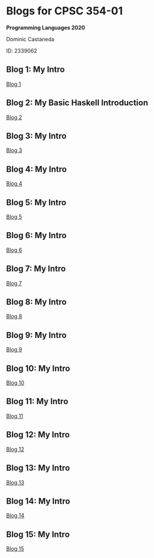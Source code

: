 # Blogs for CPSC 354-01
**Programming Languages 2020**

Dominic Castaneda

ID: 2339062

## Blog 1: My Intro
[Blog 1](https://github.com/DomCastaneda/programming-languages-2020/blob/master/Blogs/Blog1.md)

## Blog 2: My Basic Haskell Introduction
[Blog 2](https://github.com/DomCastaneda/programming-languages-2020/blob/master/Blogs/Blog2.md)

## Blog 3: My Intro
[Blog 3](https://github.com/DomCastaneda/programming-languages-2020/blob/master/Blogs/Blog3.md)

## Blog 4: My Intro
[Blog 4](https://github.com/DomCastaneda/programming-languages-2020/blob/master/Blogs/Blog4.md)

## Blog 5: My Intro
[Blog 5](https://github.com/DomCastaneda/programming-languages-2020/blob/master/Blogs/Blog5.md)

## Blog 6: My Intro
[Blog 6](https://github.com/DomCastaneda/programming-languages-2020/blob/master/Blogs/Blog6.md)

## Blog 7: My Intro
[Blog 7](https://github.com/DomCastaneda/programming-languages-2020/blob/master/Blogs/Blog7.md)

## Blog 8: My Intro
[Blog 8](https://github.com/DomCastaneda/programming-languages-2020/blob/master/Blogs/Blog8.md)

## Blog 9: My Intro
[Blog 9](https://github.com/DomCastaneda/programming-languages-2020/blob/master/Blogs/Blog9.md)

## Blog 10: My Intro
[Blog 10](https://github.com/DomCastaneda/programming-languages-2020/blob/master/Blogs/Blog10.md)

## Blog 11: My Intro
[Blog 11](https://github.com/DomCastaneda/programming-languages-2020/blob/master/Blogs/Blog11.md)

## Blog 12: My Intro
[Blog 12](https://github.com/DomCastaneda/programming-languages-2020/blob/master/Blogs/Blog12.md)

## Blog 13: My Intro
[Blog 13](https://github.com/DomCastaneda/programming-languages-2020/blob/master/Blogs/Blog13.md)

## Blog 14: My Intro
[Blog 14](https://github.com/DomCastaneda/programming-languages-2020/blob/master/Blogs/Blog14.md)

## Blog 15: My Intro
[Blog 15](https://github.com/DomCastaneda/programming-languages-2020/blob/master/Blogs/Blog15.md)

